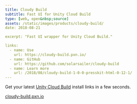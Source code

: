 ```yaml
---
title: Cloudy Build
subtitle: Fast UI for Unity Cloud Build
type: [web, open&nbsp;source]
assets: /static/images/products/cloudy-build/
date: 2018-08-21

excerpt: "Fast UI wrapper for Unity Cloud Build."

links:
  - name: Use
    url: https://cloudy-build.pxn.io/
  - name: GitHub
    url: https://github.com/solarsailer/cloudy-build
  - name: Learn more
    url: /2018/08/cloudy-build-1-0-0-presskit-html-0-12-1/
---
```


Get your latest [Unity Cloud Build](https://developer.cloud.unity3d.com/build/) install links in a few seconds.

[cloudy-build.pxn.io](https://cloudy-build.pxn.io)

